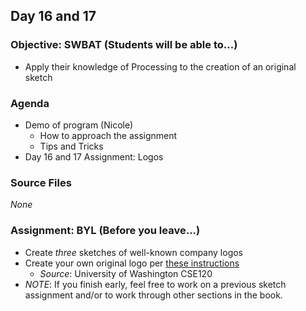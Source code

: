 ## Day 16 and 17

### Objective: SWBAT (Students will be able to...)
- Apply their knowledge of Processing to the creation of an original sketch

### Agenda
- Demo of program (Nicole)
    - How to approach the assignment
    - Tips and Tricks
- Day 16 and 17 Assignment: Logos

### Source Files
_None_

### Assignment: BYL (Before you leave...)
- Create *three* sketches of well-known company logos
- Create your own original logo per [these instructions](http://courses.cs.washington.edu/courses/cse120/17sp/labs/04/logo.html)
    - _Source_: University of Washington CSE120 
- _NOTE_: If you finish early, feel free to work on a previous sketch assignment and/or to work through other sections in the book.